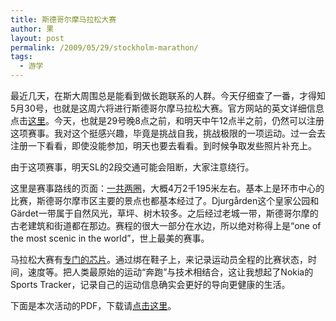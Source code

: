 ```yaml
---
title: 斯德哥尔摩马拉松大赛
author: 果
layout: post
permalink: /2009/05/29/stockholm-marathon/
tags:
  - 游学
---
```

最近几天，在斯大周围总是能看到做长跑联系的人群。今天仔细查了一番，才得知5月30号，也就是这周六将进行斯德哥尔摩马拉松大赛。官方网站的英文详细信息点击[这里][1]。今天，也就是29号晚8点之前，和明天中午12点半之前，仍然可以注册这项赛事。我对这个挺感兴趣，毕竟是挑战自我，挑战极限的一项运动。过一会去注册一下看看，即使没能参加，明天也要去看看。到时候争取发些照片补充上。

由于这项赛事，明天SL的2段交通可能会阻断，大家注意绕行。

这里是赛事路线的页面：[一共两圈][2]，大概4万2千195米左右。基本上是环市中心的比赛，斯德哥尔摩市区主要的景点也都基本经过了。Djurgården这个皇家公园和Gärdet一带属于自然风光，草坪、树木较多。之后经过老城一带，斯德哥尔摩的古老建筑和街道都在那边。赛程的很大一部分在水边，所以绝对称得上是“one of the most scenic in the world”，世上最美的赛事。

马拉松大赛有[专门的芯片][3]。通过绑在鞋子上，来记录运动员全程的比赛状态，时间，速度等。把人类最原始的运动“奔跑”与技术相结合，这让我想起了Nokia的Sports Tracker，记录自己的运动信息确实会更好的导向更健康的生活。

下面是本次活动的PDF，下载请[点击这里][4]。 

 [1]: http://www.stockholmmarathon.se/start/content.cfm?Sec_ID=1524&Rac_ID=148&Lan_ID=3 "stockholm马拉松"
 [2]: http://www.stockholmmarathon.se/start/content_popup.cfm?Sec_ID=438
 [3]: http://www.stockholmmarathon.se/start/content.cfm?Sec_ID=615&Rac_ID=148&Lan_ID=3
 [4]: http://www4.marathon.se/race/filer/uploaded/09_PM_En.pdf "Stockholm Marathon"